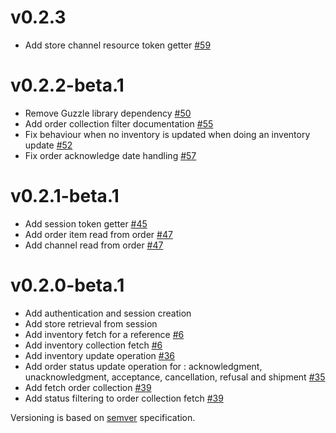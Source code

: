 v0.2.3
======

- Add store channel resource token getter [#59](https://github.com/shoppingflux/php-sdk/pull/59)

v0.2.2-beta.1
=============

- Remove Guzzle library dependency [#50](https://github.com/shoppingflux/php-sdk/issues/50)
- Add order collection filter documentation [#55](https://github.com/shoppingflux/php-sdk/issues/55)
- Fix behaviour when no inventory is updated when doing an inventory update [#52](https://github.com/shoppingflux/php-sdk/issues/52)
- Fix order acknowledge date handling [#57](https://github.com/shoppingflux/php-sdk/issues/57)

v0.2.1-beta.1
=============

- Add session token getter [#45](https://github.com/shoppingflux/php-sdk/pull/45)
- Add order item read from order [#47](https://github.com/shoppingflux/php-sdk/pull/47)
- Add channel read from order [#47](https://github.com/shoppingflux/php-sdk/pull/47)

v0.2.0-beta.1
=============

- Add authentication and session creation
- Add store retrieval from session
- Add inventory fetch for a reference [#6](https://github.com/shoppingflux/php-sdk/pull/6)
- Add inventory collection fetch [#6](https://github.com/shoppingflux/php-sdk/pull/6)
- Add inventory update operation [#36](https://github.com/shoppingflux/php-sdk/pull/36)
- Add order status update operation for : acknowledgment, unacknowledgment, acceptance, cancellation, refusal and shipment [#35](https://github.com/shoppingflux/php-sdk/pull/35)
- Add fetch order collection [#39](https://github.com/shoppingflux/php-sdk/pull/39)
- Add status filtering to order collection fetch [#39](https://github.com/shoppingflux/php-sdk/pull/39)


Versioning is based on [semver](https://semver.org/) specification.
 